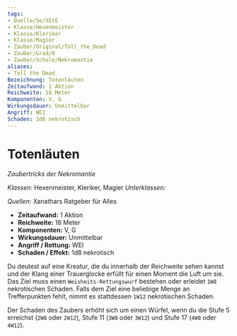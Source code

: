 ```yaml
---
tags:
- Quelle/5e/XGtE
- Klasse/Hexenmeister
- Klasse/Kleriker
- Klasse/Magier
- Zauber/Original/Toll_the_Dead
- Zauber/Grad/0
- Zauber/Schule/Nekromantie
aliases:
- Toll the Dead
Bezeichnung: Totenläuten
Zeitaufwand: 1 Aktion
Reichweite: 18 Meter
Komponenten: V, G
Wirkungsdauer: Unmittelbar
Angriff: WEI
Schaden: 1d8 nekrotisch
---
```

# Totenläuten
_Zaubertricks der Nekromantie_

_Klassen:_ Hexenmeister, Kleriker, Magier
_Unterklassen:_

_Quellen:_ Xanathars Ratgeber für Alles

- **Zeitaufwand:** 1 Aktion
- **Reichweite:** 18 Meter
- **Komponenten:** V, G
- **Wirkungsdauer:** Unmittelbar
- **Angriff / Rettung:** WEI
- **Schaden / Effekt:** 1d8 nekrotisch

Du deutest auf eine Kreatur, die du innerhalb der Reichweite sehen kannst und der Klang einer Trauerglocke erfüllt für einen Moment die Luft um sie. Das Ziel muss einen `Weisheits-Rettungswurf` bestehen oder erleidet `1W8` nekrotischen Schaden. Falls dem Ziel eine beliebige Menge an Trefferpunkten fehlt, nimmt es stattdessen `1W12` nekrotischen Schaden.

Der Schaden des Zaubers erhöht sich um einen Würfel, wenn du die Stufe 5 erreichst (`2W8` oder `2W12`), Stufe 11 (`3W8` oder `3W12`) und  Stufe 17 (`4W8` oder `4W12`).